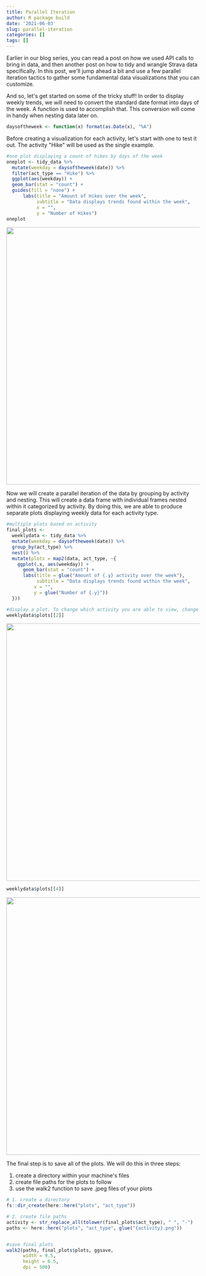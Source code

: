 ```yaml
---
title: Parallel Iteration
author: R package build
date: '2021-06-03'
slug: parallel-iteration
categories: []
tags: []
---
```









Earlier in our blog series, you can read a post on how we used API calls to bring in data, and then another post on how to tidy and wrangle Strava data specifically. In this post, we'll jump ahead a bit and use a few parallel iteration tactics to gather some fundamental data visualizations that you can customize.



And so, let's get started on some of the tricky stuff! In order to display weekly trends, we will need to convert the standard date format into days of the week. A function is used to accomplish that. This conversion will come in handy when nesting data later on. 


```r
daysoftheweek <- function(x) format(as.Date(x), "%A")
```

Before creating a visualization for each activity, let's start with one to test it out. The activity "Hike" will be used as the single example. 


```r
#one plot displaying a count of hikes by days of the week
oneplot <- tidy_data %>%
  mutate(weekday = daysoftheweek(date)) %>% 
  filter(act_type == "Hike") %>%
  ggplot(aes(weekday)) +
  geom_bar(stat = "count") +
  guides(fill = "none") +
      labs(title = "Amount of Hikes over the week",
           subtitle = "Data displays trends found within the week",
           x = "",
           y = "Number of Hikes")
oneplot
```

<img src="{{< blogdown/postref >}}index_files/figure-html/one plot-1.png" width="672" />

Now we will create a parallel iteration of the data by grouping by activity and nesting. This will create a data frame with individual frames nested within it categorized by activity. By doing this, we are able to produce separate plots displaying weekly data for each activity type.


```r
#multiple plots based on activity 
final_plots <-
  weeklydata <- tidy_data %>%
  mutate(weekday = daysoftheweek(date)) %>% 
  group_by(act_type) %>% 
  nest() %>% 
  mutate(plots = map2(data, act_type, ~{
    ggplot(.x, aes(weekday)) +
      geom_bar(stat = "count") +
      labs(title = glue("Amount of {.y} activity over the week"),
           subtitle = "Data displays trends found within the week",
          x = "",
          y = glue("Number of {.y}"))
  }))

#display a plot. To change which activity you are able to view, change the number within the brackets. 
weeklydata$plots[[2]]
```

<img src="{{< blogdown/postref >}}index_files/figure-html/multiple plots-1.png" width="672" />

```r
weeklydata$plots[[4]]
```

<img src="{{< blogdown/postref >}}index_files/figure-html/multiple plots-2.png" width="672" />

The final step is to save all of the plots. We will do this in three steps:
1. create a directory within your machine's files
2. create file paths for the plots to follow
3. use the walk2 function to save .jpeg files of your plots


```r
# 1. create a directory
fs::dir_create(here::here("plots", "act_type"))

# 2. create file paths
activity <- str_replace_all(tolower(final_plots$act_type), " ", "-")
paths <- here::here("plots", "act_type", glue("{activity}.png"))


#save final plots
walk2(paths, final_plots$plots, ggsave,
      width = 9.5, 
      height = 6.5,
      dpi = 500)
```
